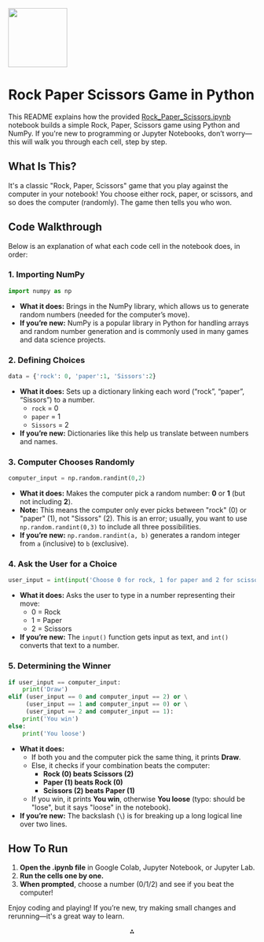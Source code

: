 <img src="https://r2cdn.perplexity.ai/pplx-full-logo-primary-dark%402x.png" class="logo" width="120"/>

# Rock Paper Scissors Game in Python

This README explains how the provided [Rock_Paper_Scissors.ipynb](Rock_Paper_Scissors.ipynb) notebook builds a simple Rock, Paper, Scissors game using Python and NumPy. If you're new to programming or Jupyter Notebooks, don’t worry—this will walk you through each cell, step by step.

## What Is This?

It's a classic "Rock, Paper, Scissors" game that you play against the computer in your notebook! You choose either rock, paper, or scissors, and so does the computer (randomly). The game then tells you who won.

## Code Walkthrough

Below is an explanation of what each code cell in the notebook does, in order:

### **1. Importing NumPy**

```python
import numpy as np
```

- **What it does:** Brings in the NumPy library, which allows us to generate random numbers (needed for the computer’s move).
- **If you’re new:** NumPy is a popular library in Python for handling arrays and random number generation and is commonly used in many games and data science projects.


### **2. Defining Choices**

```python
data = {'rock': 0, 'paper':1, 'Sissors':2}
```

- **What it does:** Sets up a dictionary linking each word (“rock”, “paper”, “Sissors”) to a number.
    - `rock` = 0
    - `paper` = 1
    - `Sissors` = 2
- **If you’re new:** Dictionaries like this help us translate between numbers and names.


### **3. Computer Chooses Randomly**

```python
computer_input = np.random.randint(0,2)
```

- **What it does:** Makes the computer pick a random number: **0** or **1** (but not including **2**).
- **Note:** This means the computer only ever picks between "rock" (0) or "paper" (1), not "Sissors" (2). This is an error; usually, you want to use `np.random.randint(0,3)` to include all three possibilities.
- **If you’re new:** `np.random.randint(a, b)` generates a random integer from `a` (inclusive) to `b` (exclusive).


### **4. Ask the User for a Choice**

```python
user_input = int(input('Choose 0 for rock, 1 for paper and 2 for scissors: '))
```

- **What it does:** Asks the user to type in a number representing their move:
    - 0 = Rock
    - 1 = Paper
    - 2 = Scissors
- **If you’re new:** The `input()` function gets input as text, and `int()` converts that text to a number.


### **5. Determining the Winner**

```python
if user_input == computer_input:
    print('Draw')
elif (user_input == 0 and computer_input == 2) or \
     (user_input == 1 and computer_input == 0) or \
     (user_input == 2 and computer_input == 1):
    print('You win')
else:
    print('You loose')
```

- **What it does:**
    - If both you and the computer pick the same thing, it prints **Draw**.
    - Else, it checks if your combination beats the computer:
        - **Rock (0) beats Scissors (2)**
        - **Paper (1) beats Rock (0)**
        - **Scissors (2) beats Paper (1)**
    - If you win, it prints **You win**, otherwise **You loose** (typo: should be "lose", but it says "loose" in the notebook).
- **If you’re new:** The backslash (`\`) is for breaking up a long logical line over two lines.


## How To Run

1. **Open the .ipynb file** in Google Colab, Jupyter Notebook, or Jupyter Lab.
2. **Run the cells one by one.**
3. **When prompted**, choose a number (0/1/2) and see if you beat the computer!


Enjoy coding and playing! If you’re new, try making small changes and rerunning—it's a great way to learn.

<div style="text-align: center">⁂</div>

[^1]: Rock_Paper_Scissors.ipynb

